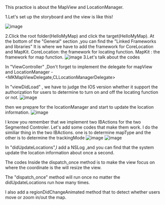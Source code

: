 This practice is about the MapView and LocationManager.

1.Let's set up the storyboard and the view is like this!

![image](https://raw.githubusercontent.com/chen-chien-lung/MapView_LocationManager/master/pics/storeboard.png)

2.Click the root folder(HelloMyMap) and click the target(HelloMyMap).
  At the bottom of the "General" section ,you can find the "Linked Frameworks and libraries"
  It is where we have to add the framework for CoreLocation and MapKit.
  CoreLocation: the framework for locating function.
  MapKit : the framework for map function.
  ![image](https://raw.githubusercontent.com/chen-chien-lung/MapView_LocationManager/master/pics/framework.png)
3.Let's talk about the codes

  In "ViewController" ,Don't forget to implement the delegate for mapView and LocationManager -<MKMapViewDelegate,CLLocationManagerDelegate>
  
  In "viewDidLoad" , we have to judge the IOS version whether it support the authorization for users to determine to turn on and off the locating function or not.
 ![image](https://raw.githubusercontent.com/chen-chien-lung/MapView_LocationManager/master/pics/judge1.png)
 
 then we prepare for the locationManager and start to update the location information.
 ![image](https://raw.githubusercontent.com/chen-chien-lung/MapView_LocationManager/master/pics/prepare_location.png)
 
 I know you remember that we implement two IBActions for the two Segmented Controler.
 Let's add some codes that make them work.
 I do the similiar thing in the two IBActions.
 one is to determine mapType and the other is to determine the trackingMode
 ![image](https://raw.githubusercontent.com/chen-chien-lung/MapView_LocationManager/master/pics/trackingmode.png)
 ![image](https://raw.githubusercontent.com/chen-chien-lung/MapView_LocationManager/master/pics/maptype.png)
 
 In "didUpdateLocations",I add a NSLog ,and you can find that the system update the location information about once a second.
 
 The codes Inside the dispatch_once method is to make the view focus on where the coordinate is the will resize the view.
 
 The "dispatch_once" method will run once no matter the didUpdateLocations run how many times.
 
 I also add a regionDidChangeAnimated method that to detect whether users move or zoom in/out the map.
